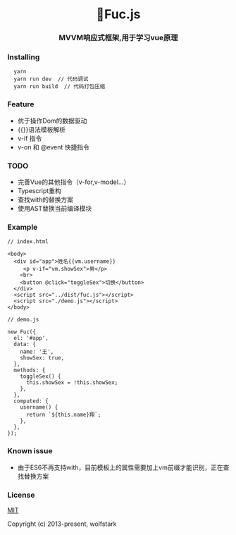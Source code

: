 <h1 align="center">Fuc.js</h1>
<h3 align="center">MVVM响应式框架,用于学习vue原理</h3>

### Installing
```
  yarn
  yarn run dev  // 代码调试
  yarn run build  // 代码打包压缩
```

### Feature

* 优于操作Dom的数据驱动
* {{}}语法模板解析
* v-if 指令
* v-on 和 @event 快捷指令

### TODO

* 完善Vue的其他指令（v-for,v-model...）
* Typescript重构
* 查找with的替换方案
* 使用AST替换当前编译模块

### Example
```
// index.html

<body>
  <div id="app">姓名{{vm.username}}
     <p v-if="vm.showSex">男</p>
    <br>
    <button @click="toggleSex">切换</button>
  </div>
  <script src="../dist/fuc.js"></script>
  <script src="./demo.js"></script>
</body>
```

```
// demo.js

new Fuc({
  el: '#app',
  data: {
    name: '王',
    showSex: true,
  },
  methods: {
    toggleSex() {
      this.showSex = !this.showSex;
    },
  },
  computed: {
    username() {
      return `${this.name}翔`;
    },
  },
});
```


### Known issue

* 由于ES6不再支持with，目前模板上的属性需要加上vm前缀才能识别，正在查找替换方案

<!-- ### Reference

*  [Vue2.0 源码阅读：模板渲染](http://zhouweicsu.github.io/blog/2017/04/21/vue-2-0-template/)
*  [实现一个类 Vue 的 MVVM 框架](https://gmiam.com/post/evo.html)
*  [参照Vue实现的一个JavaScript MVVM 框架](https://github.com/qieguo2016/Vueuv)
*  [关于公司老项目的视图渲染解决方案](https://blog.shanamaid.top/2017/05/24/%E5%85%B3%E4%BA%8E%E5%85%AC%E5%8F%B8%E8%80%81%E9%A1%B9%E7%9B%AE%E7%9A%84%E8%A7%86%E5%9B%BE%E6%B8%B2%E6%9F%93%E8%A7%A3%E5%86%B3%E6%96%B9%E6%A1%88/) -->

### License

[MIT](http://opensource.org/licenses/MIT)

Copyright (c) 2013-present, wolfstark
